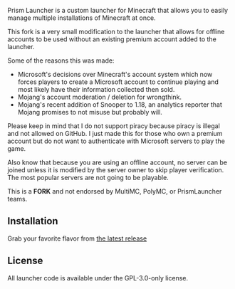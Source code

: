 Prism Launcher is a custom launcher for Minecraft that allows you to easily manage multiple installations of Minecraft at once.

This fork is a very small modification to the launcher that allows for offline accounts to be used without an existing premium account added to the launcher.

Some of the reasons this was made:

* Microsoft's decisions over Minecraft's account system which now forces players to create a Microsoft account to continue playing and most likely have their information collected then sold.
* Mojang's account moderation / deletion for wrongthink.
* Mojang's recent addition of Snooper to 1.18, an analytics reporter that Mojang promises to not misuse but probably will.

Please keep in mind that I do not support piracy because piracy is illegal and not allowed on GitHub. I just made this for those who own a premium account but do not want to authenticate with Microsoft servers to play the game.

Also know that because you are using an offline account, no server can be joined unless it is modified by the server owner to skip player verification. The most popular servers are not going to be playable.

This is a **FORK** and not endorsed by MultiMC, PolyMC, or PrismLauncher teams.

## Installation

Grab your favorite flavor from [the latest release](https://github.com/ch604/PrismLauncher-offline/releases)

## License

All launcher code is available under the GPL-3.0-only license.
